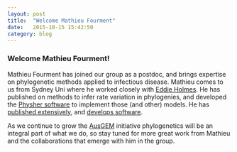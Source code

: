 ```yaml
---
layout: post
title:  "Welcome Mathieu Fourment"
date:   2015-10-15 15:42:50
category: blog
---
```



### Welcome Mathieu Fourment!

Mathieu Fourment has joined our group as a postdoc, and brings expertise on phylogenetic methods applied to infectious disease.
Mathieu comes to us from Sydney Uni where he worked closely with [Eddie Holmes](http://sydney.edu.au/science/people/edward.holmes.php). He has published on methods to infer rate variation in phylogenies, and developed the [Physher software](https://code.google.com/p/physher/) to implement those (and other) models. He has [published extensively](https://scholar.google.com.au/citations?user=dUOgPoYAAAAJ&hl=en&oi=ao), and [develops software](https://github.com/4ment).

As we continue to grow the [AusGEM](http://ausgem.org) initiative phylogenetics will be an integral part of what we do, so stay tuned for more great work from Mathieu and the collaborations that emerge with him in the group.
